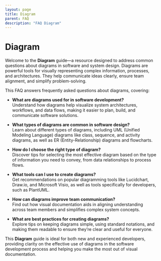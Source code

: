 ```yaml
---
layout: page
title: Diagram
parent: FAQ
description: "FAQ Diagram"
---
```

# **Diagram**

Welcome to the **Diagram** guide—a resource designed to address common questions about diagrams in software and system design. Diagrams are powerful tools for visually representing complex information, processes, and architectures. They help communicate ideas clearly, ensure team alignment, and simplify problem-solving.

This FAQ answers frequently asked questions about diagrams, covering:

- **What are diagrams used for in software development?**  
  Understand how diagrams help visualize system architectures, workflows, and data flows, making it easier to plan, build, and communicate software solutions.

- **What types of diagrams are common in software design?**  
  Learn about different types of diagrams, including UML (Unified Modeling Language) diagrams like class, sequence, and activity diagrams, as well as ER (Entity-Relationship) diagrams and flowcharts.

- **How do I choose the right type of diagram?**  
  Discover tips for selecting the most effective diagram based on the type of information you need to convey, from data relationships to process flows.

- **What tools can I use to create diagrams?**  
  Get recommendations on popular diagramming tools like Lucidchart, Draw.io, and Microsoft Visio, as well as tools specifically for developers, such as PlantUML.

- **How can diagrams improve team communication?**  
  Find out how visual documentation aids in aligning understanding across team members and simplifies complex system concepts.

- **What are best practices for creating diagrams?**  
  Explore tips on keeping diagrams simple, using standard notations, and making them readable to ensure they’re clear and useful for everyone.

This **Diagram** guide is ideal for both new and experienced developers, providing clarity on the effective use of diagrams in the software development process and helping you make the most out of visual documentation.